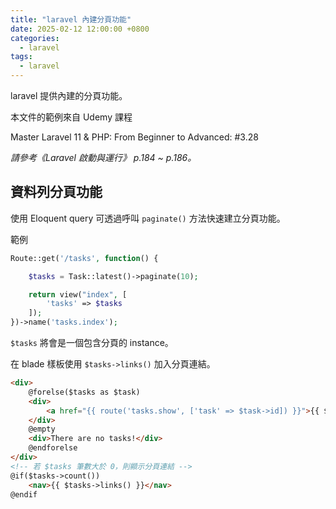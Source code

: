 ```yaml
---
title: "laravel 內建分頁功能"
date: 2025-02-12 12:00:00 +0800
categories: 
  - laravel
tags:
  - laravel
---
```


laravel 提供內建的分頁功能。

本文件的範例來自 Udemy 課程

Master Laravel 11 & PHP: From Beginner to Advanced: \#3.28

*請參考《Laravel 啟動與運行》 p.184 ~ p.186。*

## 資料列分頁功能

使用 Eloquent query 可透過呼叫 `paginate()` 方法快速建立分頁功能。

範例

```php
Route::get('/tasks', function() {

    $tasks = Task::latest()->paginate(10);

    return view("index", [
        'tasks' => $tasks
    ]);
})->name('tasks.index');
```

`$tasks` 將會是一個包含分頁的 instance。

在 blade 樣板使用 `$tasks->links()` 加入分頁連結。

```html
<div>
    @forelse($tasks as $task)
    <div>
        <a href="{{ route('tasks.show', ['task' => $task->id]) }}">{{ $task->title }}</a>
    </div>
    @empty
    <div>There are no tasks!</div>
    @endforelse
</div>
<!-- 若 $tasks 筆數大於 0，則顯示分頁連結 -->
@if($tasks->count())
    <nav>{{ $tasks->links() }}</nav>
@endif
```
